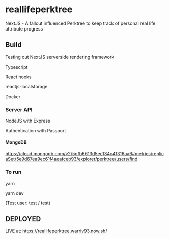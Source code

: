# reallifeperktree

NextJS - A fallout influenced Perktree to keep track of personal real life attribute progress

## Build

Testing out NextJS serverside rendering framework

Typescript

React hooks

reactjs-localstorage

Docker

### Server API

NodeJS with Express

Authentication with Passport

#### MongoDB

https://cloud.mongodb.com/v2/5dfb6613d5ec134c41316aa6#metrics/replicaSet/5e9d67ea9ec61f4aeafceb93/explorer/perktree/users/find

### To run

yarn

yarn dev

(Test user: test / test)

## DEPLOYED

LIVE at: https://reallifeperktree.warriv93.now.sh/
